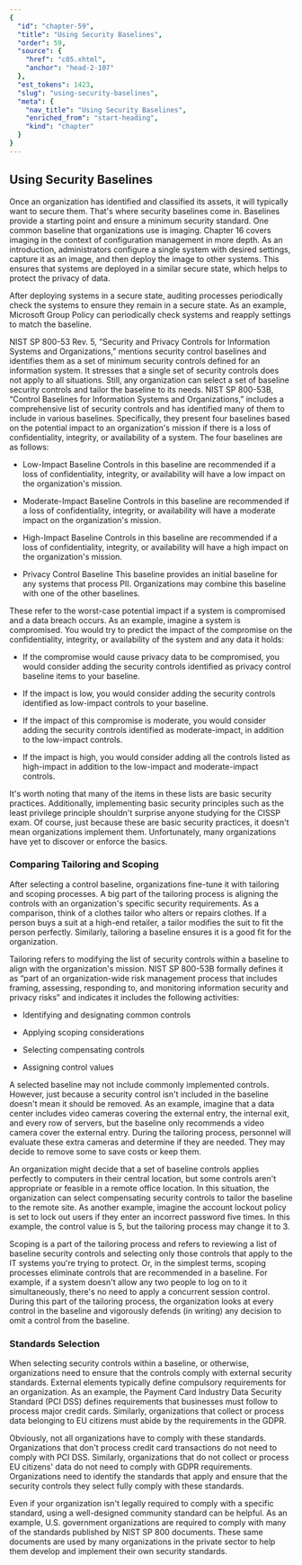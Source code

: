 ```yaml
---
{
  "id": "chapter-59",
  "title": "Using Security Baselines",
  "order": 59,
  "source": {
    "href": "c05.xhtml",
    "anchor": "head-2-107"
  },
  "est_tokens": 1423,
  "slug": "using-security-baselines",
  "meta": {
    "nav_title": "Using Security Baselines",
    "enriched_from": "start-heading",
    "kind": "chapter"
  }
}
---
```

## Using Security Baselines

Once an organization has identified and classified its assets, it will typically want to secure them. That's where security baselines come in. Baselines provide a starting point and ensure a minimum security standard. One common baseline that organizations use is imaging. Chapter 16 covers imaging in the context of configuration management in more depth. As an introduction, administrators configure a single system with desired settings, capture it as an image, and then deploy the image to other systems. This ensures that systems are deployed in a similar secure state, which helps to protect the privacy of data.

After deploying systems in a secure state, auditing processes periodically check the systems to ensure they remain in a secure state. As an example, Microsoft Group Policy can periodically check systems and reapply settings to match the baseline.

NIST SP 800-53 Rev. 5, “Security and Privacy Controls for Information Systems and Organizations,” mentions security control baselines and identifies them as a set of minimum security controls defined for an information system. It stresses that a single set of security controls does not apply to all situations. Still, any organization can select a set of baseline security controls and tailor the baseline to its needs. NIST SP 800-53B, “Control Baselines for Information Systems and Organizations,” includes a comprehensive list of security controls and has identified many of them to include in various baselines. Specifically, they present four baselines based on the potential impact to an organization's mission if there is a loss of confidentiality, integrity, or availability of a system. The four baselines are as follows:

- Low-Impact Baseline Controls in this baseline are recommended if a loss of confidentiality, integrity, or availability will have a low impact on the organization's mission.

- Moderate-Impact Baseline Controls in this baseline are recommended if a loss of confidentiality, integrity, or availability will have a moderate impact on the organization's mission.

- High-Impact Baseline Controls in this baseline are recommended if a loss of confidentiality, integrity, or availability will have a high impact on the organization's mission.

- Privacy Control Baseline This baseline provides an initial baseline for any systems that process PII. Organizations may combine this baseline with one of the other baselines.

These refer to the worst-case potential impact if a system is compromised and a data breach occurs. As an example, imagine a system is compromised. You would try to predict the impact of the compromise on the confidentiality, integrity, or availability of the system and any data it holds:

- If the compromise would cause privacy data to be compromised, you would consider adding the security controls identified as privacy control baseline items to your baseline.

- If the impact is low, you would consider adding the security controls identified as low-impact controls to your baseline.

- If the impact of this compromise is moderate, you would consider adding the security controls identified as moderate-impact, in addition to the low-impact controls.

- If the impact is high, you would consider adding all the controls listed as high-impact in addition to the low-impact and moderate-impact controls.

It's worth noting that many of the items in these lists are basic security practices. Additionally, implementing basic security principles such as the least privilege principle shouldn't surprise anyone studying for the CISSP exam. Of course, just because these are basic security practices, it doesn't mean organizations implement them. Unfortunately, many organizations have yet to discover or enforce the basics.

### Comparing Tailoring and Scoping

After selecting a control baseline, organizations fine-tune it with tailoring and scoping processes. A big part of the tailoring process is aligning the controls with an organization's specific security requirements. As a comparison, think of a clothes tailor who alters or repairs clothes. If a person buys a suit at a high-end retailer, a tailor modifies the suit to fit the person perfectly. Similarly, tailoring a baseline ensures it is a good fit for the organization.

Tailoring refers to modifying the list of security controls within a baseline to align with the organization's mission. NIST SP 800-53B formally defines it as “part of an organization-wide risk management process that includes framing, assessing, responding to, and monitoring information security and privacy risks” and indicates it includes the following activities:

- Identifying and designating common controls

- Applying scoping considerations

- Selecting compensating controls

- Assigning control values

A selected baseline may not include commonly implemented controls. However, just because a security control isn't included in the baseline doesn't mean it should be removed. As an example, imagine that a data center includes video cameras covering the external entry, the internal exit, and every row of servers, but the baseline only recommends a video camera cover the external entry. During the tailoring process, personnel will evaluate these extra cameras and determine if they are needed. They may decide to remove some to save costs or keep them.

An organization might decide that a set of baseline controls applies perfectly to computers in their central location, but some controls aren't appropriate or feasible in a remote office location. In this situation, the organization can select compensating security controls to tailor the baseline to the remote site. As another example, imagine the account lockout policy is set to lock out users if they enter an incorrect password five times. In this example, the control value is 5, but the tailoring process may change it to 3.

Scoping is a part of the tailoring process and refers to reviewing a list of baseline security controls and selecting only those controls that apply to the IT systems you're trying to protect. Or, in the simplest terms, scoping processes eliminate controls that are recommended in a baseline. For example, if a system doesn't allow any two people to log on to it simultaneously, there's no need to apply a concurrent session control. During this part of the tailoring process, the organization looks at every control in the baseline and vigorously defends (in writing) any decision to omit a control from the baseline.

### Standards Selection

When selecting security controls within a baseline, or otherwise, organizations need to ensure that the controls comply with external security standards. External elements typically define compulsory requirements for an organization. As an example, the Payment Card Industry Data Security Standard (PCI DSS) defines requirements that businesses must follow to process major credit cards. Similarly, organizations that collect or process data belonging to EU citizens must abide by the requirements in the GDPR.

Obviously, not all organizations have to comply with these standards. Organizations that don't process credit card transactions do not need to comply with PCI DSS. Similarly, organizations that do not collect or process EU citizens' data do not need to comply with GDPR requirements. Organizations need to identify the standards that apply and ensure that the security controls they select fully comply with these standards.

Even if your organization isn't legally required to comply with a specific standard, using a well-designed community standard can be helpful. As an example, U.S. government organizations are required to comply with many of the standards published by NIST SP 800 documents. These same documents are used by many organizations in the private sector to help them develop and implement their own security standards.
